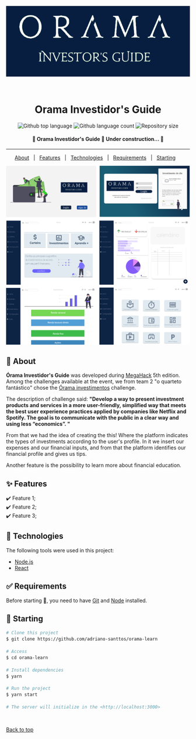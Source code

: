 <div align="center" id="top"> 
  <img src="public/images/orama-logo-1.svg" alt="Orama Learn" />

  &#xa0;

  <!-- <a href="https://oramalearn.netlify.app">Demo</a> -->
</div>

<h1 align="center">Orama Investidor's Guide</h1>

<p align="center">
  <img alt="Github top language" src="https://img.shields.io/github/languages/top/adriano-santtos/orama-learn?color=56BEB8">

  <img alt="Github language count" src="https://img.shields.io/github/languages/count/adriano-santtos/orama-learn?color=56BEB8">

  <img alt="Repository size" src="https://img.shields.io/github/repo-size/adriano-santtos/orama-learn?color=56BEB8">

  <!-- <img alt="License" src="https://img.shields.io/github/license/adriano-santtos/orama-learn?color=56BEB8"> -->

  <!-- <img alt="Github issues" src="https://img.shields.io/github/issues/adriano-santtos/orama-learn?color=56BEB8" /> -->

  <!-- <img alt="Github forks" src="https://img.shields.io/github/forks/adriano-santtos/orama-learn?color=56BEB8" /> -->

  <!-- <img alt="Github stars" src="https://img.shields.io/github/stars/adriano-santtos/orama-learn?color=56BEB8" /> -->

</p>

<!-- Status -->

<h4 align="center"> 
	🚧  Orama Investidor's Guide 🚀 Under construction...  🚧
</h4> 

<hr> 

<p align="center">
  <a href="#dart-about">About</a> &#xa0; | &#xa0; 
  <a href="#sparkles-features">Features</a> &#xa0; | &#xa0;
  <a href="#rocket-technologies">Technologies</a> &#xa0; | &#xa0;
  <a href="#white_check_mark-requirements">Requirements</a> &#xa0; | &#xa0;
  <a href="#checkered_flag-starting">Starting</a> &#xa0;  &#xa0;
  <!-- <a href="#memo-license">License</a> &#xa0; | &#xa0;
  <a href="https://github.com/adriano-santtos" target="_blank">Author</a>
-->
  
</p> 

<img src="public/images/mosaico.png" alt="Orama Learn" />


<br>

## :dart: About ##

**Órama Investidor's Guide** was developed during [MegaHack](https://www.megahack.com.br/) 5th edition. Among the challenges available at the event, we from team 2 "o quarteto fantástico" chose the [Órama investimentos](https://www.orama.com.br/) challenge. 

The description of challenge said: **"Develop a way to present investment products and services in a more user-friendly, simplified way that meets the best user experience practices applied by companies like Netflix and Spotify. The goal is to communicate with the public in a clear way and using less “economics”. "**


From that we had the idea of ​​creating the this! 
Where the platform indicates the types of investments according to the user's profile. In it we insert our expenses and our financial inputs, and from that the platform identifies our financial profile and gives us tips.


Another feature is the possibility to learn more about financial education.


## :sparkles: Features ##

:heavy_check_mark: Feature 1;\
:heavy_check_mark: Feature 2;\
:heavy_check_mark: Feature 3;

## :rocket: Technologies ##

The following tools were used in this project:

- [Node.js](https://nodejs.org/en/)
- [React](https://pt-br.reactjs.org/)


## :white_check_mark: Requirements ##

Before starting :checkered_flag:, you need to have [Git](https://git-scm.com) and [Node](https://nodejs.org/en/) installed.

## :checkered_flag: Starting ##

```bash
# Clone this project
$ git clone https://github.com/adriano-santtos/orama-learn

# Access
$ cd orama-learn

# Install dependencies
$ yarn

# Run the project
$ yarn start

# The server will initialize in the <http://localhost:3000>
```

<!-- ## :memo: License ##

This project is under license from MIT. For more details, see the [LICENSE](LICENSE.md) file.


Made with :heart: by <a href="https://github.com/adriano-santtos" target="_blank">{{YOUR_NAME}}</a> -->

&#xa0;

<a href="#top">Back to top</a>

